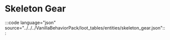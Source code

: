 # Skeleton Gear

:::code language="json" source="../../../VanillaBehaviorPack/loot_tables/entities/skeleton_gear.json":::